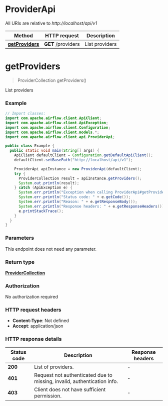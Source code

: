 # ProviderApi

All URIs are relative to *http://localhost/api/v1*

Method | HTTP request | Description
------------- | ------------- | -------------
[**getProviders**](ProviderApi.md#getProviders) | **GET** /providers | List providers


<a name="getProviders"></a>
# **getProviders**
> ProviderCollection getProviders()

List providers

### Example
```java
// Import classes:
import com.apache.airflow.client.ApiClient;
import com.apache.airflow.client.ApiException;
import com.apache.airflow.client.Configuration;
import com.apache.airflow.client.models.*;
import com.apache.airflow.client.api.ProviderApi;

public class Example {
  public static void main(String[] args) {
    ApiClient defaultClient = Configuration.getDefaultApiClient();
    defaultClient.setBasePath("http://localhost/api/v1");

    ProviderApi apiInstance = new ProviderApi(defaultClient);
    try {
      ProviderCollection result = apiInstance.getProviders();
      System.out.println(result);
    } catch (ApiException e) {
      System.err.println("Exception when calling ProviderApi#getProviders");
      System.err.println("Status code: " + e.getCode());
      System.err.println("Reason: " + e.getResponseBody());
      System.err.println("Response headers: " + e.getResponseHeaders());
      e.printStackTrace();
    }
  }
}
```

### Parameters
This endpoint does not need any parameter.

### Return type

[**ProviderCollection**](ProviderCollection.md)

### Authorization

No authorization required

### HTTP request headers

 - **Content-Type**: Not defined
 - **Accept**: application/json

### HTTP response details
| Status code | Description | Response headers |
|-------------|-------------|------------------|
**200** | List of providers. |  -  |
**401** | Request not authenticated due to missing, invalid, authentication info. |  -  |
**403** | Client does not have sufficient permission. |  -  |

